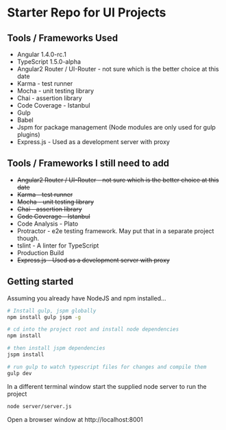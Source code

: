 # Starter Repo for UI Projects


## Tools / Frameworks Used
 - Angular 1.4.0-rc.1
 - TypeScript 1.5.0-alpha
 - Angular2 Router / UI-Router - not sure which is the better choice at this date
 - Karma - test runner
 - Mocha - unit testing library
 - Chai - assertion library
 - Code Coverage - Istanbul
 - Gulp
 - Babel
 - Jspm for package management (Node modules are only used for gulp plugins)
 - Express.js - Used as a development server with proxy
 
## Tools / Frameworks I still need to add
 - ~~Angular2 Router / UI-Router - not sure which is the better choice at this date~~
 - ~~Karma - test runner~~
 - ~~Mocha - unit testing library~~
 - ~~Chai - assertion library~~
 - ~~Code Coverage - Istanbul~~
 - Code Analysis - Plato
 - Protractor - e2e testing framework. May put that in a separate project though.
 - tslint - A linter for TypeScript
 - Production Build
 - ~~Express.js - Used as a development server with proxy~~
 
 ## Getting started
 
 Assuming you already have NodeJS and npm installed...
 
  ```bash
  # Install gulp, jspm globally
  npm install gulp jspm -g
  
  # cd into the project root and install node dependencies
  npm install
  
  # then install jspm dependencies
  jspm install
  
  # run gulp to watch typescript files for changes and compile them
  gulp dev
  
  ```
  
  In a different terminal window start the supplied node server to run the project
  
  ```bash
  node server/server.js
  ```
  
  Open a browser window at http://localhost:8001